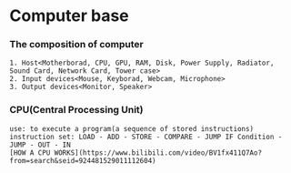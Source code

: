 # Computer base

### The composition of computer

```
1. Host<Motherborad, CPU, GPU, RAM, Disk, Power Supply, Radiator, Sound Card, Network Card, Tower case>
2. Input devices<Mouse, Keyborad, Webcam, Microphone>
3. Output devices<Monitor, Speaker>
```

### CPU(Central Processing Unit)

```
use: to execute a program(a sequence of stored instructions)
instruction set: LOAD - ADD - STORE - COMPARE - JUMP IF Condition - JUMP - OUT - IN
[HOW A CPU WORKS](https://www.bilibili.com/video/BV1fx411Q7Ao?from=search&seid=924481529011112604)
```

